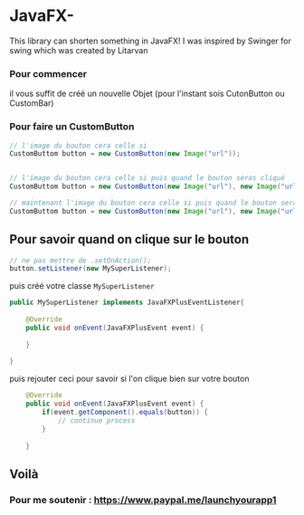 # JavaFX-
This library can shorten something in JavaFX! I was inspired by Swinger for swing which was created by Litarvan



### Pour commencer

il vous suffit de créé un nouvelle Objet (pour l'instant sois CutonButton ou CustomBar)


### Pour faire un CustomButton
```java
// l'image du bouton cera celle si
CustomButtom button = new CustomButton(new Image("url"));


// l'image du bouton cera celle si puis quand le bouton seras cliqué
CustomButtom button = new CustomButton(new Image("url"), new Image("url));

// maintenant l'image du bouton cera celle si puis quand le bouton seras cliqué et quand on passeras dessus
CustomButtom button = new CustomButton(new Image("url"), new Image("url), new Image("url));
```

## Pour savoir quand on clique sur le bouton

```java
// ne pas mettre de .setOnAction();
button.setListener(new MySuperListener);
```

puis créé votre classe `MySuperListener`

```java
public MySuperListener implements JavaFXPlusEventListener{
	
	@Override
	public void onEvent(JavaFXPlusEvent event) {
		
	}
  
}
```

puis rejouter ceci pour savoir si l'on clique bien sur votre bouton

```java
	@Override
	public void onEvent(JavaFXPlusEvent event) {
		if(event.getComponent().equals(button)) {
			// continue process
		}
		
	}
```

## Voilà

### Pour me soutenir : https://www.paypal.me/launchyourapp1

